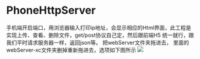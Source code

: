 # PhoneHttpServer
手机端开启端口，用浏览器输入打印ip地址，会显示相应的Html界面，此工程是实现上传、查看、删除文件，get/post协议自己定，然后跟前端H5 统一就行，跟我们平时请求服务器一样，返回json等。
把webServer文件夹拖进去， 里面的webServer-xc文件夹删掉重新拖进去，选项如下图所示
![](https://github.com/GD1207/PhoneHttpServer/001.png)
